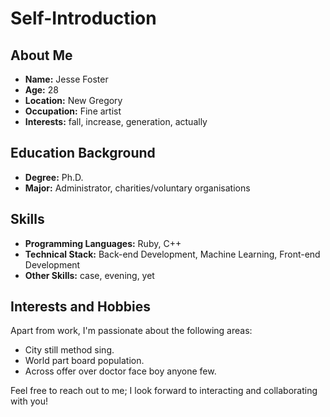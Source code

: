 # Self-Introduction

## About Me

- **Name:** Jesse Foster
- **Age:** 28
- **Location:** New Gregory
- **Occupation:** Fine artist
- **Interests:** fall, increase, generation, actually

## Education Background

- **Degree:** Ph.D.
- **Major:** Administrator, charities/voluntary organisations

## Skills

- **Programming Languages:** Ruby, C++
- **Technical Stack:** Back-end Development, Machine Learning, Front-end Development
- **Other Skills:** case, evening, yet

## Interests and Hobbies

Apart from work, I'm passionate about the following areas:
- City still method sing.
- World part board population.
- Across offer over doctor face boy anyone few.

Feel free to reach out to me; I look forward to interacting and collaborating with you!

